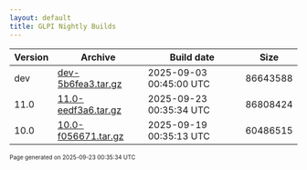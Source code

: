 ```yaml
---
layout: default
title: GLPI Nightly Builds
---
```


Version|Archive|Build date|Size
---|---|---|---
dev|[dev-5b6fea3.tar.gz](dev-5b6fea3.tar.gz)|2025-09-03 00:45:00 UTC|86643588
11.0|[11.0-eedf3a6.tar.gz](11.0-eedf3a6.tar.gz)|2025-09-23 00:35:34 UTC|86808424
10.0|[10.0-f056671.tar.gz](10.0-f056671.tar.gz)|2025-09-19 00:35:13 UTC|60486515

<font size="1">Page generated on 2025-09-23 00:35:34 UTC</font>
